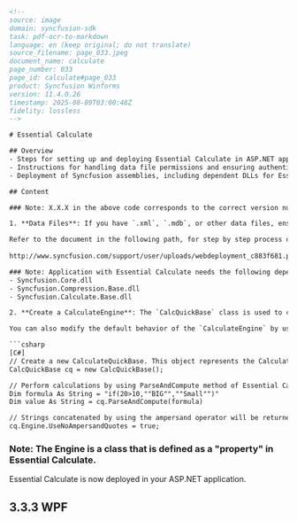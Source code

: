 ```html
<!-- 
source: image
domain: syncfusion-sdk
task: pdf-ocr-to-markdown
language: en (keep original; do not translate)
source_filename: page_033.jpeg
document_name: calculate
page_number: 033
page_id: calculate#page_033
product: Syncfusion Winforms
version: 11.4.0.26
timestamp: 2025-08-09T03:00:48Z
fidelity: lossless
-->

# Essential Calculate

## Overview
- Steps for setting up and deploying Essential Calculate in ASP.NET applications.
- Instructions for handling data file permissions and ensuring authenticated user access.
- Deployment of Syncfusion assemblies, including dependent DLLs for Essential Calculate.

## Content

### Note: X.X.X in the above code corresponds to the correct version number of the Essential Studio version that you are currently using.

1. **Data Files**: If you have `.xml`, `.mdb`, or other data files, ensure that they have sufficient security permission. Authenticated users should have full control over the files and the directories in order to give ASP.NET code enough permission to open the file during runtime.

Refer to the document in the following path, for step by step process of Syncfusion assemblies deployment in ASP.NET:
  
http://www.syncfusion.com/support/user/uploads/webdeployment_c883f681.pdf

### Note: Application with Essential Calculate needs the following dependent assemblies for deployment.
- Syncfusion.Core.dll
- Syncfusion.Compression.Base.dll
- Syncfusion.Calculate.Base.dll

2. **Create a CalculateEngine**: The `CalcQuickBase` class is used to create a `CalculateEngine`. Use the `ParseAndCompute` method to perform calculations by using the `CalculateEngine`.

You can also modify the default behavior of the `CalculateEngine` by using the `Engine` property.

```csharp
[C#]
// Create a new CalculateQuickBase. This object represents the CalculateEngine.
CalcQuickBase cq = new CalcQuickBase();

// Perform calculations by using ParseAndCompute method of Essential Calculate.
Dim formula As String = "if(20>10,""BIG"",""Small"")"
Dim value As String = cq.ParseAndCompute(formula)

// Strings concatenated by using the ampersand operator will be returned without quotation marks.
cq.Engine.UseNoAmpersandQuotes = true;
```

### Note: The Engine is a class that is defined as a "property" in Essential Calculate.

Essential Calculate is now deployed in your ASP.NET application.

## 3.3.3 WPF

<!-- tags: [essential-calculate, asp.net, data-permissions, authentication, deployment, calculateengine, calcquickbase, parseandcompute] keywords: [syncfusion.core, syncfusion.compression.base, syncfusion.calculate.base, calcquickbase, parseandcompute, engine] -->
```